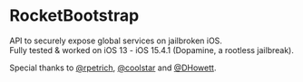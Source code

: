 # RocketBootstrap
API to securely expose global services on jailbroken iOS.  
Fully tested & worked on iOS 13 - iOS 15.4.1 (Dopamine, a rootless jailbreak).

Special thanks to [@rpetrich](https://github.com/rpetrich), [@coolstar](https://github.com/coolstar) and [@DHowett](https://github.com/DHowett).
